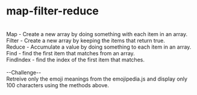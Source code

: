# map-filter-reduce
<br />
Map - Create a new array by doing something with each item in an array.<br />
Filter - Create a new array by keeping the items that return true.<br />
Reduce - Accumulate a value by doing something to each item in an array.<br />
Find - find the first item that matches from an array.<br />
FindIndex - find the index of the first item that matches.<br />
<br />
--Challenge--<br />
Retreive only the emoji meanings from the emojipedia.js and display only 100 characters using the methods above.
